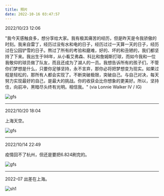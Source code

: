 ```yaml
---
title: 照片
date: 2022-10-16 03:47:57
---
```



2022/10/23 12:06


"我今天感触良多，想分享给大家。我有极其痛苦的经历，但是昨天是令我骄傲的时刻。我来自雷丁，经历过没有水和电的日子，经历过过一天算一天的日子，经历过在公园铲雪的日子。熬过了所有的考验和磨难，好的、坏的和丑陋的，我们都坚持了下来。我出生于98年，从小看艾弗森、科比和詹姆斯打球，而如今我和一位我敬仰的球员做了队友，而且还成为了湖人的一员。我想告诉所有的孩子们，不管你们梦想是什么，只要你足够坚持，永不言弃，那你必将把梦想变为现实。如果过程是轻松的，那所有人都会实现了。不断突破极限，突破自己。与自己对决，每天努力实现最好的自己，是最大的挑战。你的收获会比你想象的更美好。所以，坚持住，向前冲，黑暗尽头终有光明。相信我。"
(via Lonnie Walker IV / IG)

![gfs](/images/photo/lw.png)

---

2022/10/20 18:04

上海天空。


![gfs](/images/photo/xy.jpeg)

---

2022/10/14 22:49

疫情回不了杭州，但还是要把6.824刷完的。

 
![gfs](/images/gfs.jpeg)

---
2022-07 出差在上海。

![sh1](/images/sh1.jpeg)
